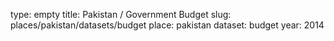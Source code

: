 type: empty
title: Pakistan / Government Budget
slug: places/pakistan/datasets/budget
place: pakistan
dataset: budget
year: 2014
